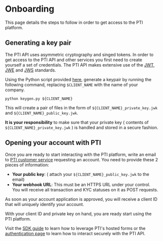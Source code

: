 # Onboarding

This page details the steps to follow in order to get access to the PTI platform.

## Generating a key pair

The PTI API uses asymmetric cryptography and singed tokens.
In order to get access to the PTI API and other services you first need to create yourself a set of credentials.
The PTI API makes extensive use of the [JWT](https://tools.ietf.org/html/rfc7519), [JWE](https://datatracker.ietf.org/doc/rfc7516) and [JWS](https://tools.ietf.org/html/rfc7515) standards.

Using the Python script provided [here](https://github.com/provenancetech/pti-docs/tree/master/utils/keygen.py), generate a keypair by running the following command, replacing `$CLIENT_NAME` with the name of your company.

```shell
python keygen.py ${CLIENT_NAME}
```

This will create a pair of files in the form of `${CLIENT_NAME}_private_key.jwk` and `${CLIENT_NAME}_public_key.jwk`.

**It is your responsibility** to make sure that your private key ( contents of `${CLIENT_NAME}_private_key.jwk` ) is handled and stored in a secure fashion.

## Opening your account with PTI

Once you are ready to start interacting with the PTI platform,
write an email to [PTI customer service](mailto:customerservice@provenancetech.io) requesting an account.
You need to provide these 2 pieces of information:

- **Your public key**: ( attach your `${CLIENT_NAME}_public_key.jwk` to the email)
- **Your webhook URL**: This must be an HTTPS URL under your control. You will receive all transaction and KYC statuses on it as POST requests.

As soon as your account application is approved, you will receive a client ID that will uniquely identify your account.

With your client ID and private key on hand, you are ready start using the PTI platform.

Visit the [SDK guide](advanced-frontend-sdk) to learn how to leverage PTI's hosted forms or the [authentication page](advanced-auth) to learn how to
interact securely with the PTI API.
